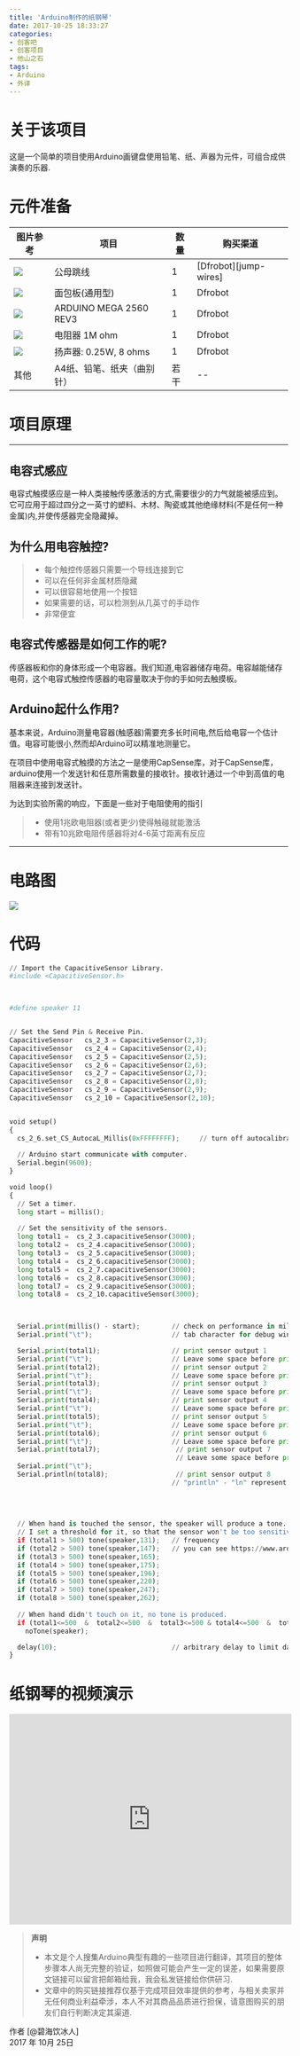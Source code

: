 ```yaml
---
title: 'Arduino制作的纸钢琴'
date: 2017-10-25 18:33:27
categories:
- 创客吧
- 创客项目
- 他山之石
tags:
- Arduino
- 外译
---
```


# 关于该项目
这是一个简单的项目使用Arduino画键盘使用铅笔、纸、声器为元件，可组合成供演奏的乐器.

<!-- more --> 

# 元件准备
| 图片参考        | 项目   |  数量  |  购买渠道  |
| --------   | -----  | ----  | ----  |
|![](/images/elec-comp/jump-wires.jpg)| 公母跳线 |   1    | [Dfrobot][jump-wires]  |
|![](/images/elec-comp/breaboard-generic.jpg)|   面包板(通用型)  |   1   | Dfrobot   |
|![](/images/elec-comp/ArdGen_Mega.jpg)|    ARDUINO MEGA 2560 REV3    |  1  | Dfrobot   |
|![](/images/elec-comp/MFR-25FRF52-1M_sml.jpg)|    电阻器 1M ohm    |  1  | Dfrobot   |
|![](/images/elec-comp/speaker.jpg)|    扬声器: 0.25W, 8 ohms   |  1  | Dfrobot   |
|其他|    A4纸、铅笔、纸夹（曲别针）  |  若干  | --   |

#  项目原理
------
##  电容式感应
电容式触摸感应是一种人类接触传感激活的方式,需要很少的力气就能被感应到。它可应用于超过四分之一英寸的塑料、木材、陶瓷或其他绝缘材料(不是任何一种金属)内,并使传感器完全隐藏掉。
##  为什么用电容触控?
> * 每个触控传感器只需要一个导线连接到它
> * 可以在任何非金属材质隐藏
> * 可以很容易地使用一个按钮
> * 如果需要的话，可以检测到从几英寸的手动作
> * 非常便宜

##  电容式传感器是如何工作的呢?
传感器板和你的身体形成一个电容器。我们知道,电容器储存电荷。电容越能储存电荷，这个电容式触控传感器的电容量取决于你的手如何去触摸板。

##  Arduino起什么作用?

基本来说，Arduino测量电容器(触感器)需要充多长时间电,然后给电容一个估计值。电容可能很小,然而却Arduino可以精准地测量它。

在项目中使用电容式触摸的方法之一是使用CapSense库，对于CapSense库，arduino使用一个发送针和任意所需数量的接收针。接收针通过一个中到高值的电阻器来连接到发送针。

为达到实验所需的响应，下面是一些对于电阻使用的指引
> * 使用1兆欧电阻器(或者更少)使得触碰就能激活
> * 带有10兆欧电阻传感器将对4-6英寸距离有反应
------

#  电路图
![](/images/elec-map/paper_piano_2_PkxEgIChqo.jpg)

# 代码

```python
// Import the CapacitiveSensor Library.
#include <CapacitiveSensor.h>


 
#define speaker 11


// Set the Send Pin & Receive Pin.
CapacitiveSensor   cs_2_3 = CapacitiveSensor(2,3);        
CapacitiveSensor   cs_2_4 = CapacitiveSensor(2,4);         
CapacitiveSensor   cs_2_5 = CapacitiveSensor(2,5);     
CapacitiveSensor   cs_2_6 = CapacitiveSensor(2,6);     
CapacitiveSensor   cs_2_7 = CapacitiveSensor(2,7);      
CapacitiveSensor   cs_2_8 = CapacitiveSensor(2,8);         
CapacitiveSensor   cs_2_9 = CapacitiveSensor(2,9);  
CapacitiveSensor   cs_2_10 = CapacitiveSensor(2,10);     


void setup()                    
{
  cs_2_6.set_CS_AutocaL_Millis(0xFFFFFFFF);     // turn off autocalibrate on channel 1 - just as an example
  
  // Arduino start communicate with computer.
  Serial.begin(9600);
}

void loop()                    
{
  // Set a timer.
  long start = millis();
  
  // Set the sensitivity of the sensors.
  long total1 =  cs_2_3.capacitiveSensor(3000);
  long total2 =  cs_2_4.capacitiveSensor(3000);
  long total3 =  cs_2_5.capacitiveSensor(3000);
  long total4 =  cs_2_6.capacitiveSensor(3000);
  long total5 =  cs_2_7.capacitiveSensor(3000);
  long total6 =  cs_2_8.capacitiveSensor(3000);
  long total7 =  cs_2_9.capacitiveSensor(3000);
  long total8 =  cs_2_10.capacitiveSensor(3000);
  


  Serial.print(millis() - start);        // check on performance in milliseconds
  Serial.print("\t");                    // tab character for debug windown spacing

  Serial.print(total1);                  // print sensor output 1
  Serial.print("\t");                    // Leave some space before print the next output
  Serial.print(total2);                  // print sensor output 2
  Serial.print("\t");                    // Leave some space before print the next output
  Serial.print(total3);                  // print sensor output 3
  Serial.print("\t");                    // Leave some space before print the next output
  Serial.print(total4);                  // print sensor output 4
  Serial.print("\t");                    // Leave some space before print the next output
  Serial.print(total5);                  // print sensor output 5
  Serial.print("\t");                    // Leave some space before print the next output
  Serial.print(total6);                  // print sensor output 6
  Serial.print("\t");                    // Leave some space before print the next output
  Serial.print(total7);                   // print sensor output 7
                                          // Leave some space before print the next output
  Serial.print("\t");
  Serial.println(total8);                 // print sensor output 8
                                         // "println" - "ln" represent as "line", system will jump to next line after print the output.
  
  
  
  
  // When hand is touched the sensor, the speaker will produce a tone.
  // I set a threshold for it, so that the sensor won't be too sensitive.
  if (total1 > 500) tone(speaker,131);   // frequency
  if (total2 > 500) tone(speaker,147);   // you can see https://www.arduino.cc/en/Tutorial/toneMelody if you want to change frequency
  if (total3 > 500) tone(speaker,165);
  if (total4 > 500) tone(speaker,175);
  if (total5 > 500) tone(speaker,196);
  if (total6 > 500) tone(speaker,220);
  if (total7 > 500) tone(speaker,247);
  if (total8 > 500) tone(speaker,262);
  
  // When hand didn't touch on it, no tone is produced.
  if (total1<=500  &  total2<=500  &  total3<=500 & total4<=500  &  total5<=500  &  total6<=500 &  total7<=500 &  total8<=500)
    noTone(speaker);

  delay(10);                             // arbitrary delay to limit data to serial port 
}
```



# 纸钢琴的视频演示
<iframe height=380 width=510 src='http://player.youku.com/embed/XMzg4NzUxODE0MA==' frameborder=0 'allowfullscreen'></iframe>

>**声明**
> * 本文是个人搜集Arduino典型有趣的一些项目进行翻译，其项目的整体步骤本人尚无完整的验证，如照做可能会产生一定的误差，如果需要原文链接可以留言把邮箱给我，我会私发链接给你供研习.
> * 文章中的购买链接推荐仅基于完成项目效率提供的参考，与相关卖家并无任何商业利益牵涉，本人不对其商品品质进行担保，请意图购买的朋友们自行判断决定其渠道.

作者 [@碧海饮冰人]    
2017 年 10月 25日    

